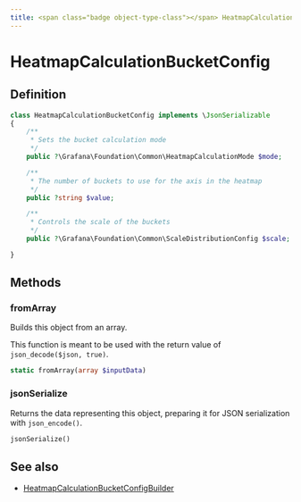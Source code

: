 ```yaml
---
title: <span class="badge object-type-class"></span> HeatmapCalculationBucketConfig
---
```

# <span class="badge object-type-class"></span> HeatmapCalculationBucketConfig

## Definition

```php
class HeatmapCalculationBucketConfig implements \JsonSerializable
{
    /**
     * Sets the bucket calculation mode
     */
    public ?\Grafana\Foundation\Common\HeatmapCalculationMode $mode;

    /**
     * The number of buckets to use for the axis in the heatmap
     */
    public ?string $value;

    /**
     * Controls the scale of the buckets
     */
    public ?\Grafana\Foundation\Common\ScaleDistributionConfig $scale;

}
```
## Methods

### <span class="badge object-method"></span> fromArray

Builds this object from an array.

This function is meant to be used with the return value of `json_decode($json, true)`.

```php
static fromArray(array $inputData)
```

### <span class="badge object-method"></span> jsonSerialize

Returns the data representing this object, preparing it for JSON serialization with `json_encode()`.

```php
jsonSerialize()
```

## See also

 * <span class="badge builder"></span> [HeatmapCalculationBucketConfigBuilder](./builder-HeatmapCalculationBucketConfigBuilder.md)
